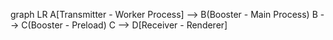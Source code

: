 graph LR
A[Transmitter - Worker Process] --> B(Booster - Main Process)
B --> C(Booster - Preload)
C --> D[Receiver - Renderer]
